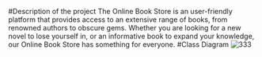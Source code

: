 # Description of the project
 The Online Book Store is an user-friendly platform that provides access to an extensive range of books, from renowned authors to obscure gems. Whether you are looking for a new novel to lose yourself in, or an informative book to expand your knowledge, our Online Book Store has something for everyone.
 
#Class Diagram
![333](https://github.com/Tahani-1/Project1/assets/145428676/c3d47179-e958-4d7b-b73e-bb1a63071887)
